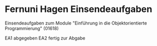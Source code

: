 # Fernuni Hagen Einsendeaufgaben
Einsendeaufgaben zum Module "Einführung in die Objektorientierte Programmierung" (01618)

EA1 abgegeben
EA2 fertig zur Abgabe
